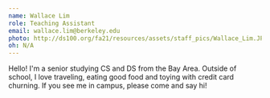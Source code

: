 ```yaml
---
name: Wallace Lim
role: Teaching Assistant
email: wallace.lim@berkeley.edu
photo: http://ds100.org/fa21/resources/assets/staff_pics/Wallace_Lim.JPG
oh: N/A 
---
```

Hello! I'm a senior studying CS and DS from the Bay Area. Outside of school, I love traveling, eating good food and toying with credit card churning. If you see me in campus, please come and say hi!
